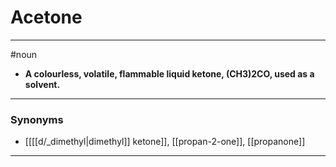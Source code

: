 # Acetone
---
#noun
- **A colourless, volatile, flammable liquid ketone, (CH3)2CO, used as a solvent.**
---
### Synonyms
- [[[[d/_dimethyl|dimethyl]] ketone]], [[propan-2-one]], [[propanone]]
---
